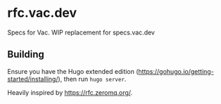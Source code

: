 # rfc.vac.dev

Specs for Vac. WIP replacement for specs.vac.dev

## Building

Ensure you have the Hugo extended edition
(https://gohugo.io/getting-started/installing/), then run `hugo server`.

Heavily inspired by https://rfc.zeromq.org/.
